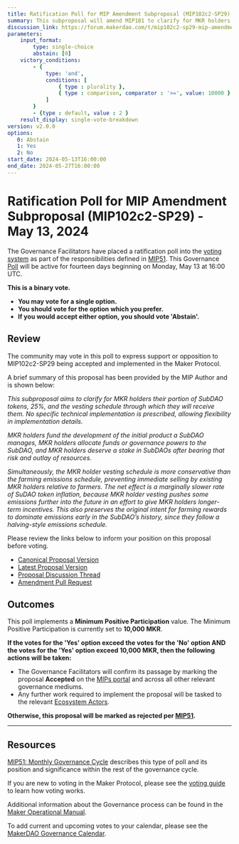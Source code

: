 ```yaml
---
title: Ratification Poll for MIP Amendment Subproposal (MIP102c2-SP29) - May 13, 2024
summary: This subproposal will amend MIP101 to clarify for MKR holders their portion of SubDAO tokens, 25%, and the vesting schedule through which they will receive them.
discussion_link: https://forum.makerdao.com/t/mip102c2-sp29-mip-amendment-subproposals/23672
parameters:
    input_format:
        type: single-choice
        abstain: [0]
    victory_conditions:
        - {
            type: 'and',
            conditions: [
                { type : plurality },
                { type : comparison, comparator : '>=', value: 10000 }
            ]
        }
        - {type : default, value : 2 }
    result_display: single-vote-breakdown
version: v2.0.0
options:
   0: Abstain
   1: Yes
   2: No
start_date: 2024-05-13T16:00:00
end_date: 2024-05-27T16:00:00
---
```

# Ratification Poll for MIP Amendment Subproposal (MIP102c2-SP29) - May 13, 2024

The Governance Facilitators have placed a ratification poll into the [voting system](https://vote.makerdao.com/polling) as part of the responsibilities defined in [MIP51](https://mips.makerdao.com/mips/details/MIP51). This Governance [Poll](https://manual.makerdao.com/governance/governance-cycle/weekly-governance-cycle#weekly-governance-cycle-definitions-mip16c1) will be active for fourteen days beginning on Monday, May 13 at 16:00 UTC.

**This is a binary vote.**
- **You may vote for a single option.**
- **You should vote for the option which you prefer.**
- **If you would accept either option, you should vote 'Abstain'.**

## Review

The community may vote in this poll to express support or opposition to MIP102c2-SP29 being accepted and implemented in the Maker Protocol.

A brief summary of this proposal has been provided by the MIP Author and is shown below:

*This subproposal aims to clarify for MKR holders their portion of SubDAO tokens, 25%, and the vesting schedule through which they will receive them. No specific technical implementation is prescribed, allowing flexibility in implementation details.*

*MKR holders fund the development of the initial product a SubDAO manages, MKR holders allocate funds or governance powers to the SubDAO, and MKR holders deserve a stake in SubDAOs after bearing that risk and outlay of resources.*

*Simultaneously, the MKR holder vesting schedule is more conservative than the farming emissions schedule, preventing immediate selling by existing MKR holders relative to farmers. The net effect is a marginally slower rate of SuDAO token inflation, because MKR holder vesting pushes some emissions further into the future in an effort to give MKR holders longer-term incentives. This also preserves the original intent for farming rewards to dominate emissions early in the SubDAO’s history, since they follow a halving-style emissions schedule.*

Please review the links below to inform your position on this proposal before voting.
* [Canonical Proposal Version](https://github.com/makerdao/mips/blob/d96bab1a15b90fa2c1f9cf163050ae4ad69947c3/MIP102/MIP102c2-Subproposals/MIP102c2-SP29.md)
* [Latest Proposal Version](https://mips.makerdao.com/mips/details/MIP102c2SP29)
* [Proposal Discussion Thread](https://forum.makerdao.com/t/mip102c2-sp29-mip-amendment-subproposals/23672)
* [Amendment Pull Request](https://github.com/makerdao/mips/pull/1088)

## Outcomes

This poll implements a **Minimum Positive Participation** value. The Minimum Positive Participation is currently set to **10,000 MKR**.

**If the votes for the 'Yes' option exceed the votes for the 'No' option AND the votes for the 'Yes' option exceed 10,000 MKR, then the following actions will be taken:**
* The Governance Facilitators will confirm its passage by marking the proposal **Accepted** on the [MIPs portal](https://mips.makerdao.com/mips/list) and across all other relevant governance mediums.
* Any further work required to implement the proposal will be tasked to the relevant [Ecosystem Actors](https://mips.makerdao.com/mips/details/MIP101#7-professional-actors).

**Otherwise, this proposal will be marked as rejected per [MIP51](https://mips.makerdao.com/mips/details/MIP51#mip51c2-ratification-poll).**

---

## Resources

[MIP51: Monthly Governance Cycle](https://mips.makerdao.com/mips/details/MIP51) describes this type of poll and its position and significance within the rest of the governance cycle.

If you are new to voting in the Maker Protocol, please see the [voting guide](https://manual.makerdao.com/governance/voting-in-makerdao/on-chain-governance) to learn how voting works.

Additional information about the Governance process can be found in the [Maker Operational Manual](https://manual.makerdao.com).

To add current and upcoming votes to your calendar, please see the [MakerDAO Governance Calendar](https://manual.makerdao.com/makerdao/calendars/governance-calendar).
